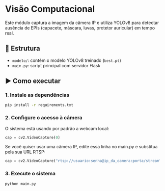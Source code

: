 # Visão Computacional

Este módulo captura a imagem da câmera IP e utiliza YOLOv8 para detectar ausência de EPIs (capacete, máscara, luvas, protetor auricular) em tempo real.

## 📁 Estrutura
- `modelo/`: contém o modelo YOLOv8 treinado (`best.pt`)
- `main.py`: script principal com servidor Flask

## ▶️ Como executar

### 1. Instale as dependências

```bash
pip install -r requirements.txt
```

### 2. Configure o acesso à câmera

O sistema está usando por padrão a webcam local:

```python
cap = cv2.VideoCapture(0)
```
Se você quiser usar uma câmera IP, edite essa linha no main.py e substitua pela sua URL RTSP:

```python
cap = cv2.VideoCapture("rtsp://usuario:senha@ip_da_camera:porta/stream")
```

### 3. Execute o sistema
```bash
python main.py
```
